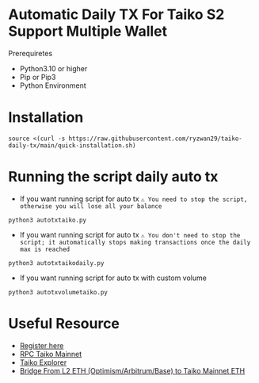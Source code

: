 # Automatic Daily TX For Taiko S2 Support Multiple Wallet
Prerequiretes
- Python3.10 or higher
- Pip or Pip3
- Python Environment

# Installation
```
source <(curl -s https://raw.githubusercontent.com/ryzwan29/taiko-daily-tx/main/quick-installation.sh)
```
# Running the script daily auto tx
- If you want running script for auto tx 
```⚠️ You need to stop the script, otherwise you will lose all your balance```
```
python3 autotxtaiko.py
```
- If you want running script for auto tx
```⚠️ You don't need to stop the script; it automatically stops making transactions once the daily max is reached```
```
python3 autotxtaikodaily.py
```
- If you want running script for auto tx with custom volume
```
python3 autotxvolumetaiko.py
```

# Useful Resource
- [Register here](https://trailblazers.taiko.xyz/profile/)
- [RPC Taiko Mainnet](https://chainlist.org/chain/167000)
- [Taiko Explorer](https://taikoscan.io/)
- [Bridge From L2 ETH (Optimism/Arbitrum/Base) to Taiko Mainnet ETH](https://www.memebridge.xyz/bridge)

